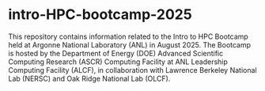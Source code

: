# intro-HPC-bootcamp-2025
This repository contains information related to the Intro to HPC Bootcamp held at Argonne National Laboratory (ANL) in August 2025. The Bootcamp is hosted by the Department of Energy (DOE) Advanced Scientific Computing Research (ASCR) Computing Facility at ANL Leadership Computing Facility (ALCF), in collaboration with Lawrence Berkeley National Lab (NERSC) and Oak Ridge National Lab (OLCF).
